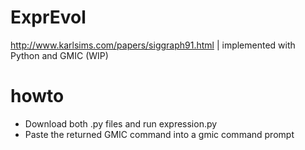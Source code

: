 # ExprEvol
http://www.karlsims.com/papers/siggraph91.html | implemented with Python and GMIC (WIP)

# howto
- Download both .py files and run expression.py
- Paste the returned GMIC command into a gmic command prompt
